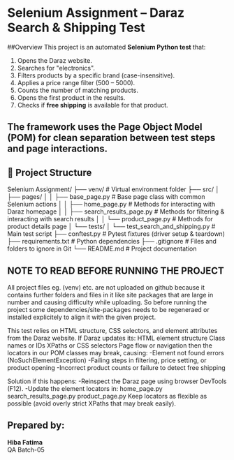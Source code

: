 # Selenium Assignment – Daraz Search & Shipping Test

##Overview
This project is an automated **Selenium Python test** that:
1. Opens the Daraz website.
2. Searches for "electronics".
3. Filters products by a specific brand (case-insensitive).
4. Applies a price range filter (500 – 5000).
5. Counts the number of matching products.
6. Opens the first product in the results.
7. Checks if **free shipping** is available for that product.

The framework uses the **Page Object Model (POM)** for clean separation between test steps and page interactions.
---
## 📂 Project Structure
Selenium Assignment/
├── venv/                              # Virtual environment folder
├── src/
│   ├── pages/
│   │   ├── base_page.py               # Base page class with common Selenium actions
│   │   ├── home_page.py               # Methods for interacting with Daraz homepage
│   │   ├── search_results_page.py     # Methods for filtering & interacting with search results
│   │   └── product_page.py            # Methods for product details page
│   └── tests/
│       └── test_search_and_shipping.py # Main test script
├── conftest.py                        # Pytest fixtures (driver setup & teardown)
├── requirements.txt                   # Python dependencies
├── .gitignore                         # Files and folders to ignore in Git
└── README.md                          # Project documentation


## NOTE TO READ BEFORE RUNNING THE PROJECT
All project files eg. (venv) etc. are not uploaded on github because it contains further folders and files in it like site packages that are large in number and causing difficulty while uploading.
So before running the project some dependencies/site-packages needs to be regeneraed or installed explicitely to align it with the given project.

This test relies on HTML structure, CSS selectors, and element attributes from the Daraz website.
If Daraz updates its:
HTML element structure
Class names or IDs
XPaths or CSS selectors
Page flow or navigation
then the locators in our POM classes may break, causing:
-Element not found errors (NoSuchElementException)
-Failing steps in filtering, price setting, or product opening
-Incorrect product counts or failure to detect free shipping

Solution if this happens:
-Reinspect the Daraz page using browser DevTools (F12).
-Update the element locators in:
  home_page.py
  search_results_page.py
  product_page.py
Keep locators as flexible as possible (avoid overly strict XPaths that may break easily).

## Prepared by:
**Hiba Fatima**  
QA Batch-05
